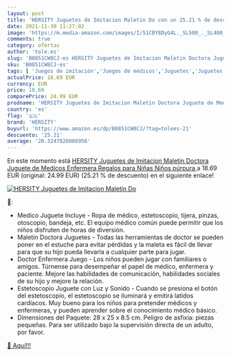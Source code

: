 ```yaml
---
layout: post
title: 'HERSITY Juguetes de Imitacion Maletin Do con un 25.21 % de descuento'
date: 2021-11-30 11:27:02
image: 'https://m.media-amazon.com/images/I/51CBY8DyG4L._SL500_._SL400_.jpg'
comments: true
category: ofertas
author: 'tole.es'
slug: 'B0851CW8CJ-es HERSITY Juguetes de Imitacion Maletin Doctora Juguete de...'
sku: 'B0851CW8CJ-es'
tags: [ 'Juegos de imitación','Juegos de médicos','Juguetes','Juguetes y juegos','hersity','juguetes', ]
actualPrice: 18.69 EUR
currency: EUR
price: 18.69
comparePrice: 24.99 EUR
prodname: 'HERSITY Juguetes de Imitacion Maletin Doctora Juguete de Medicos Enfermera Regalos para Niñas Niños  púrpura '
country: 'es'
flag: '🇪🇸'
brand: 'HERSITY'
buyurl: 'https://www.amazon.es/dp/B0851CW8CJ/?tag=tolees-21'
descuento: '25.21'
average: '20.3247826086956'
---
```


En este momento está [HERSITY Juguetes de Imitacion Maletin Doctora Juguete de Medicos Enfermera Regalos para Niñas Niños  púrpura ](https://www.amazon.es/dp/B0851CW8CJ/?tag=tolees-21) a 18.69 EUR (original: 24.99 EUR) (25.21 %  de descuento) en el siguiente enlace!

[![HERSITY Juguetes de Imitacion Maletin Do](https://m.media-amazon.com/images/I/51CBY8DyG4L._SL500_._SL400_.jpg)](https://www.amazon.es/dp/B0851CW8CJ/?tag=tolees-21)

🔎:

- Medico Juguete Incluye - Ropa de médico, estetoscopio, tijera, pinzas, otoscopio, bandeja, etc. El equipo médico común puede permitir que los niños disfruten de horas de diversión.
- Maletin Doctora Juguetes - Todas las herramientas de doctor se pueden poner en el estuche para evitar pérdidas y la maleta es fácil de llevar para que su hijo pueda llevarla a cualquier parte para jugar.
- Doctor Enfermera Juego - Los niños pueden jugar con familiares o amigos. Túrnense para desempeñar el papel de médico, enfermera y paciente. Mejore las habilidades de comunicación, habilidades sociales de su hijo y mejore la relación.
- Estetoscopio Juguete con Luz y Sonido - Cuando se presiona el botón del estetoscopio, el estetoscopio se iluminará y emitirá latidos cardíacos. Muy bueno para los niños para pretender médicos y enfermeras, y pueden aprender sobre el conocimiento médico básico.
- Dimensiones del Paquete: 28 x 25 x 8.5 cm. Peligro de asfixia: piezas pequeñas. Para ser utilizado bajo la supervisión directa de un adulto, por favor.

[🛒 Aquí!!!](https://www.amazon.es/dp/B0851CW8CJ/?tag=tolees-21)
